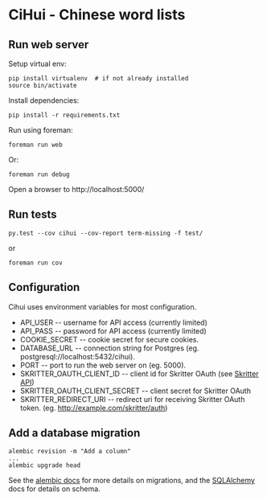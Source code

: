 # CiHui - Chinese word lists

## Run web server

Setup virtual env:

    pip install virtualenv  # if not already installed
    source bin/activate

Install dependencies:

    pip install -r requirements.txt

Run using foreman:

    foreman run web

Or:

    foreman run debug

Open a browser to http://localhost:5000/

## Run tests

    py.test --cov cihui --cov-report term-missing -f test/

or

    foreman run cov

## Configuration

Cihui uses environment variables for most configuration.

* API_USER -- username for API access (currently limited)
* API_PASS -- password for API access (currently limited)
* COOKIE_SECRET -- cookie secret for secure cookies.
* DATABASE_URL -- connection string for Postgres
  (eg. postgresql://localhost:5432/cihui).
* PORT -- port to run the web server on (eg. 5000).
* SKRITTER_OAUTH_CLIENT_ID -- client id for Skritter OAuth (see [Skritter API](http://www.skritter.com/api/v0/docs/authentication))
* SKRITTER_OAUTH_CLIENT_SECRET -- client secret for Skritter OAuth
* SKRITTER_REDIRECT_URI -- redirect uri for receiving Skritter OAuth
  token. (eg. http://example.com/skritter/auth)


## Add a database migration

    alembic revision -m "Add a column"
    ...
    alembic upgrade head

See the
[alembic docs](https://alembic.readthedocs.org/en/latest/tutorial.html#running-our-second-migration)
for more details on migrations, and the
[SQLAlchemy](http://docs.sqlalchemy.org/en/rel_0_8/core/schema.html) docs for
details on schema.
